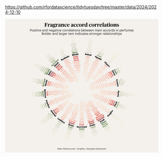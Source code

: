 https://github.com/rfordatascience/tidytuesday/tree/master/data/2024/2024-12-10

![](plots/parfumo.png)
